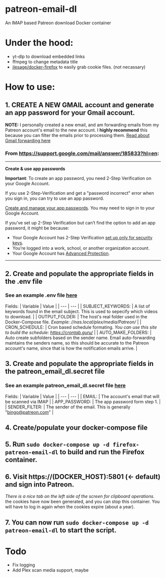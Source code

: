 # patreon-email-dl
An IMAP based Patreon download Docker container
# Under the hood:
  * yt-dlp to download embedded links
  * ffmpeg to change metadata title
  *  [jlesage/docker-firefox](https://github.com/jlesage/docker-firefox) to easily grab cookie files. (not necassary)
# How to use:

## 1. CREATE A NEW GMAIL account and generate an app password for your Gmail account.
**NOTE:** I personally created a new email, and am forwarding emails from my Patreon account's email to the new account. I **highly recommend** this because you can filter the emails prior to processing them. [Read about Gmail forwarding here](https://support.google.com/mail/answer/10957?hl=en)

### From https://support.google.com/mail/answer/185833?hl=en:
---
**Create & use app passwords**

**Important**: To create an app password, you need 2-Step Verification on your Google Account.

If you use 2-Step-Verification and get a "password incorrect" error when you sign in, you can try to use an app password.

[Create and manage your app passwords](https://myaccount.google.com/apppasswords). You may need to sign in to your Google Account.

If you’ve set up 2-Step Verification but can’t find the option to add an app password, it might be because:
* Your Google Account has 2-Step Verification [set up only for security keys](https://support.google.com/accounts/answer/6103523).
* You’re logged into a work, school, or another organization account.
* Your Google Account has [Advanced Protection](https://support.google.com/accounts/answer/7539956).
---

## 2. Create and populate the appropriate fields in the .env file

### See an example .env file [here](.env.example)

Fields:
| Variable | Value |
| --- | --- |
| SUBJECT_KEYWORDS: | A list of keywords found in the email subject. This is used to sepecify which videos to download. |
| OUTPUT_FOLDER: | The host's real folder used in the Docker-Compose file. *Example: //nas.local/plex/media/Patreon/* |
| CRON_SCHEDULE: | Cron based schedule formating. *You can use this site to build the schedule: https://crontab.guru/* |
| AUTO_MAKE_FOLDERS: | Auto create subfolders based on the sender name. Email auto-forwarding maintains the senders name, so this should be accurate to the Patreon account's name, since that is how the notification emails arrive. |

## 3. Create and populate the appropriate fields in the patreon_email_dl.secret file

### See an example patreon_email_dl.secret file [here](patreon_email_dl.secret.example)

Fields:
| Variable | Value |
| --- | --- |
| EMAIL: | The account's email that will be scanned via IMAP |
| APP_PASSWORD: | The app password form step 1. |
| SENDER_FILTER: | The sender of the email. This is generally "bingo@patreon.com" |

## 4. Create/populate your docker-compose file

## 5. Run `sudo docker-compose up -d firefox-patreon-email-dl` to build and run the Firefox container.

## 6. Visit https://(DOCKER_HOST):5801 (<- default) and sign into Patreon.

*There is a nice tab on the left side of the screen for clipboard operations.* the cookies have now been generated, and you can stop this container. You will have to log in again when the cookies expire (about a year). 

## 7. You can now run `sudo docker-compose up -d patreon-email-dl` to start the script.

# Todo
* Fix logging
* Add Plex scan media support, maybe
